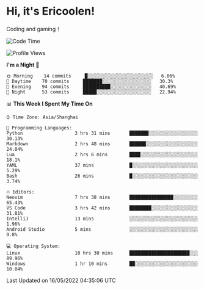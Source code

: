 # Hi, it's Ericoolen!
Coding and gaming！

<!--START_SECTION:waka-->
![Code Time](http://img.shields.io/badge/Code%20Time-249%20hrs%2031%20mins-blue)

![Profile Views](http://img.shields.io/badge/Profile%20Views-0-blue)

**I'm a Night 🦉** 

```text
🌞 Morning    14 commits     █░░░░░░░░░░░░░░░░░░░░░░░░   6.06% 
🌆 Daytime    70 commits     ███████░░░░░░░░░░░░░░░░░░   30.3% 
🌃 Evening    94 commits     ██████████░░░░░░░░░░░░░░░   40.69% 
🌙 Night      53 commits     █████░░░░░░░░░░░░░░░░░░░░   22.94%

```


📊 **This Week I Spent My Time On** 

```text
⌚︎ Time Zone: Asia/Shanghai

💬 Programming Languages: 
Python                   3 hrs 31 mins       ███████░░░░░░░░░░░░░░░░░░   30.13% 
Markdown                 2 hrs 48 mins       ██████░░░░░░░░░░░░░░░░░░░   24.04% 
Lua                      2 hrs 6 mins        ████░░░░░░░░░░░░░░░░░░░░░   18.1% 
YAML                     37 mins             █░░░░░░░░░░░░░░░░░░░░░░░░   5.29% 
Bash                     26 mins             █░░░░░░░░░░░░░░░░░░░░░░░░   3.74%

🔥 Editors: 
Neovim                   7 hrs 38 mins       ████████████████░░░░░░░░░   65.43% 
VS Code                  3 hrs 42 mins       ████████░░░░░░░░░░░░░░░░░   31.81% 
IntelliJ                 13 mins             ░░░░░░░░░░░░░░░░░░░░░░░░░   1.96% 
Android Studio           5 mins              ░░░░░░░░░░░░░░░░░░░░░░░░░   0.8%

💻 Operating System: 
Linux                    10 hrs 30 mins      ██████████████████████░░░   89.96% 
Windows                  1 hr 10 mins        ██░░░░░░░░░░░░░░░░░░░░░░░   10.04%

```


 Last Updated on 16/05/2022 04:35:06 UTC
<!--END_SECTION:waka-->

